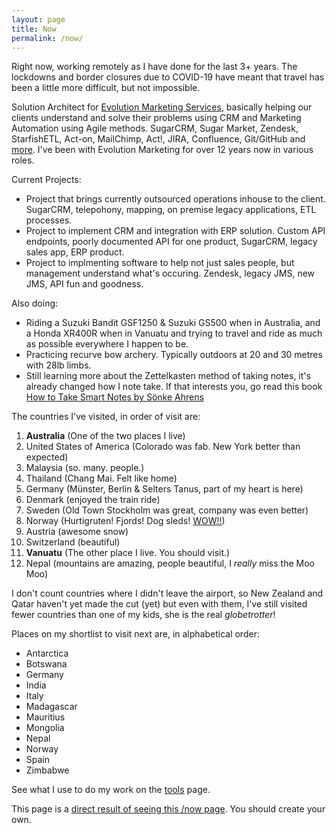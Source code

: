 ```yaml
---
layout: page
title: Now
permalink: /now/
---
```


Right now, working remotely as I have done for the last 3+ years. The lockdowns and border closures due to COVID-19 have meant that travel has been a little more difficult, but not impossible.

Solution Architect for [Evolution Marketing Services](http://evolutionmarketing.com.au/), basically helping our clients understand and solve their problems using CRM and Marketing Automation using Agile methods. SugarCRM, Sugar Market, Zendesk, StarfishETL, Act-on, MailChimp, Act!, JIRA, Confluence, Git/GitHub and [more](http://ben.hamilton.id.au/tools). I've been with Evolution Marketing for over 12 years now in various roles.

Current Projects:

- Project that brings currently outsourced operations inhouse to the client. SugarCRM, telepohony, mapping, on premise legacy applications, ETL processes.
- Project to implement CRM and integration with ERP solution. Custom API endpoints, poorly documented API for one product, SugarCRM, legacy sales app, ERP product.
- Project to implmenting software to help not just sales people, but management understand what's occuring. Zendesk, legacy JMS, new JMS, API fun and goodness.

Also doing:

- Riding a Suzuki Bandit GSF1250 & Suzuki GS500 when in Australia, and a Honda XR400R when in Vanuatu and trying to travel and ride as much as possible everywhere I happen to be.
- Practicing recurve bow archery. Typically outdoors at 20 and 30 metres with 28lb limbs.
- Still learning more about the Zettelkasten method of taking notes, it's already changed how I note take. If that interests you, go read this book [How to Take Smart Notes by Sönke Ahrens](https://www.amazon.com.au/dp/B06WVYW33Y/ref=cm_sw_em_r_mt_dp_U_7dIVEbJ9VHTM1)

The countries I've visited, in order of visit are:

1. **Australia** (One of the two places I live)
2. United States of America (Colorado was fab. New York better than expected)
3. Malaysia (so. many. people.)
4. Thailand (Chang Mai. Felt like home)
5. Germany (Münster, Berlin & Selters Tanus, part of my heart is here)
6. Denmark (enjoyed the train ride)
7. Sweden (Old Town Stockholm was great, company was even better)
8. Norway (Hurtigruten! Fjords! Dog sleds! [WOW!!](https://www.cruisin.me/cruise-ship-webcams/hurtigruten/ms-richard-with2/))
9. Austria (awesome snow)
10. Switzerland (beautiful)
11. **Vanuatu** (The other place I live. You should visit.)
12. Nepal (mountains are amazing, people beautiful, I *really* miss the Moo Moo)

I don't count countries where I didn't leave the airport, so New Zealand and Qatar haven't yet made the cut (yet) but even with them, I've still visited fewer countries than one of my kids, she is the real *globetrotter*!

Places on my shortlist to visit next are, in alphabetical order:

- Antarctica
- Botswana
- Germany
- India
- Italy
- Madagascar
- Mauritius
- Mongolia
- Nepal
- Norway
- Spain
- Zimbabwe

See what I use to do my work on the [tools](/tools) page.

This page is a [direct result of seeing this /now page](https://sivers.org/now). You should create your own.

<!-- so I'm testing and playing with Zendesk, hence why this zendesk support chat widget is here on this page. Ben. -->
<!-- Start of con-ems Zendesk Widget script -->
<script id="ze-snippet" src="https://static.zdassets.com/ekr/snippet.js?key=6d7c70bc-c856-472f-85ce-0347878f0422"> </script>
<!-- End of con-ems Zendesk Widget script -->


